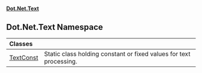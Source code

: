 #### [Dot.Net.Text](index.md 'index')

## Dot.Net.Text Namespace

| Classes | |
| :--- | :--- |
| [TextConst](Dot.Net.Text.TextConst.md 'Dot.Net.Text.TextConst') | Static class holding constant or fixed values for text processing. |
